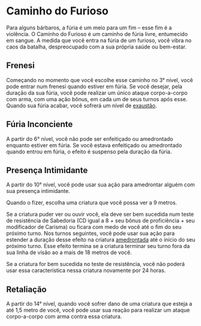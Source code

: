 # Caminho do Furioso
Para alguns bárbaros, a fúria é um meio para um fim – esse fim é a violência. O Caminho do Furioso é um caminho de fúria livre, entumecido em sangue. A medida que você entra na fúria de um furioso, você vibra no caos da batalha, despreocupado com a sua própria saúde ou bem-estar.

## Frenesi
Começando no momento que você escolhe esse caminho no 3° nível, você pode entrar num frenesi quando estiver em fúria. Se você desejar, pela duração da sua fúria, você pode realizar um único ataque corpo-a-corpo com arma, com uma ação bônus, em cada um de seus turnos após esse. Quando sua fúria acabar, você sofrerá um nível de [exaustão](/docs/generator/condicoes#exaustão).

## Fúria Inconciente
A partir do 6° nível, você não pode ser enfeitiçado ou amedrontado enquanto estiver em fúria. Se você estava enfeitiçado ou amedrontado quando entrou em fúria, o efeito é suspenso pela duração da fúria.

## Presença Intimidante
A partir do 10° nível, você pode usar sua ação para amedrontar alguém com sua presença intimidante.

Quando o fizer, escolha uma criatura que você possa ver a 9 metros.

Se a criatura puder ver ou ouvir você, ela deve ser bem sucedida num teste de resistência de Sabedoria (CD igual a 8 + seu bônus de proficiência + seu modificador de Carisma) ou ficara com medo de você até o fim do seu próximo turno. Nos turnos seguintes, você pode usar sua ação para estender a duração desse efeito na criatura [amedrontada](/docs/generator/condicoes#medo) até o início do seu próximo turno. Esse efeito termina se a criatura terminar seu turno fora da sua linha de visão ao a mais de 18 metros
de você.

Se a criatura for bem sucedida no teste de resistência, você não poderá usar essa característica nessa criatura novamente por 24 horas.

## Retaliação
A partir do 14° nível, quando você sofrer dano de uma
criatura que esteja a até 1,5 metro de você, você pode usar
sua reação para realizar um ataque corpo-a-corpo com
arma contra essa criatura.